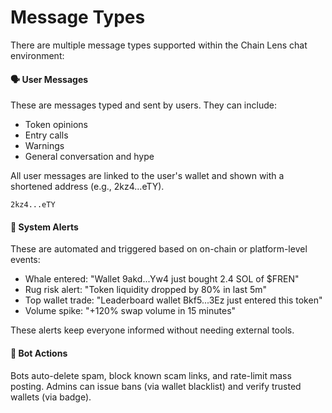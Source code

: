 # Message Types

There are multiple message types supported within the Chain Lens chat environment:

#### 🗣️ User Messages
These are messages typed and sent by users. They can include:
- Token opinions
- Entry calls
- Warnings
- General conversation and hype

All user messages are linked to the user's wallet and shown with a shortened address (e.g., 2kz4...eTY).

```
2kz4...eTY
```

#### 🔔 System Alerts
These are automated and triggered based on on-chain or platform-level events:
- Whale entered: "Wallet 9akd...Yw4 just bought 2.4 SOL of $FREN"
- Rug risk alert: "Token liquidity dropped by 80% in last 5m"
- Top wallet trade: "Leaderboard wallet Bkf5...3Ez just entered this token"
- Volume spike: "+120% swap volume in 15 minutes"

These alerts keep everyone informed without needing external tools.

#### 🤖 Bot Actions
Bots auto-delete spam, block known scam links, and rate-limit mass posting. Admins can issue bans (via wallet blacklist) and verify trusted wallets (via badge).
